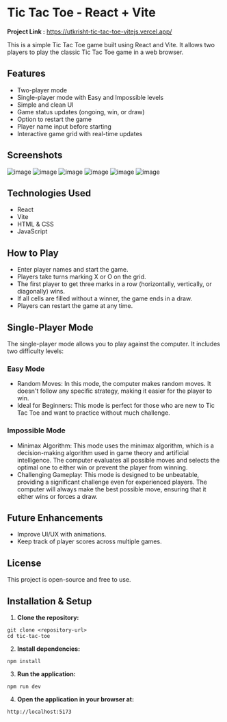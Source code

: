 # Tic Tac Toe - React + Vite

**Project Link :** https://utkrisht-tic-tac-toe-vitejs.vercel.app/

This is a simple Tic Tac Toe game built using React and Vite. It allows two players to play the classic Tic Tac Toe game in a web browser.

## Features
- Two-player mode
- Single-player mode with Easy and Impossible levels
- Simple and clean UI
- Game status updates (ongoing, win, or draw)
- Option to restart the game
- Player name input before starting
- Interactive game grid with real-time updates

## Screenshots
![image](https://github.com/user-attachments/assets/cdbfc4e4-4eb4-4095-b4b1-d52637c65145)
![image](https://github.com/user-attachments/assets/68664325-cf7d-42d6-bc14-764545b3c331)
![image](https://github.com/user-attachments/assets/1fcbf20a-6b37-4309-9a81-d2ee62168744)
![image](https://github.com/user-attachments/assets/bc224225-cf75-48e3-90ba-9d1134073851)
![image](https://github.com/user-attachments/assets/ffb211cb-7366-4e56-ac7b-69a596923e45)
![image](https://github.com/user-attachments/assets/3c7aed61-5347-4943-a5a1-bd9c959050c7)


## Technologies Used
- React
- Vite
- HTML & CSS
- JavaScript

## How to Play
- Enter player names and start the game.
- Players take turns marking X or O on the grid.
- The first player to get three marks in a row (horizontally, vertically, or diagonally) wins.
- If all cells are filled without a winner, the game ends in a draw.
- Players can restart the game at any time.

## 	Single-Player Mode 
The single-player mode allows you to play against the computer. It includes two difficulty levels: 

### Easy Mode 

- Random Moves: In this mode, the computer makes random moves. It doesn't follow any specific strategy, making it easier for the player to win. 
- Ideal for Beginners: This mode is perfect for those who are new to Tic Tac Toe and want to practice without much challenge. 

### Impossible Mode 

- Minimax Algorithm: This mode uses the minimax algorithm, which is a decision-making algorithm used in game theory and artificial intelligence. The computer evaluates all possible moves and selects the optimal one to either win or prevent the player from winning. 
- Challenging Gameplay: This mode is designed to be unbeatable, providing a significant challenge even for experienced players. The computer will always make the best possible move, ensuring that it either wins or forces a draw.

## Future Enhancements
- Improve UI/UX with animations.
- Keep track of player scores across multiple games.

## License
This project is open-source and free to use.

## Installation & Setup

1. **Clone the repository:**
```
git clone <repository-url>
cd tic-tac-toe
```

2. **Install dependencies:**
```
npm install
```
3. **Run the application:**
```
npm run dev
```

4. **Open the application in your browser at:**
```
http://localhost:5173
```
